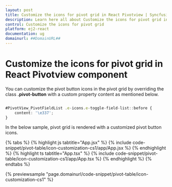 ```yaml
---
layout: post
title: Customize the icons for pivot grid in React Pivotview | Syncfusion
description: Learn here all about Customize the icons for pivot grid in Syncfusion React Pivotview component of Syncfusion Essential JS 2 and more.
control: Customize the icons for pivot grid 
platform: ej2-react
documentation: ug
domainurl: ##DomainURL##
---
```


# Customize the icons for pivot grid in React Pivotview component

You can customize the pivot button icons in the pivot grid by overriding the class **.pivot-button** with a custom property content as mentioned below.

```ts

#PivotView_PivotFieldList .e-icons.e-toggle-field-list::before {
    content: '\e337';
}

```

In the below sample, pivot grid is rendered with a customized pivot button icons.

{% tabs %}
{% highlight js tabtitle="App.jsx" %}
{% include code-snippet/pivot-table/icon-customization-cs1/app/App.jsx %}
{% endhighlight %}
{% highlight ts tabtitle="App.tsx" %}
{% include code-snippet/pivot-table/icon-customization-cs1/app/App.tsx %}
{% endhighlight %}
{% endtabs %}

 {% previewsample "page.domainurl/code-snippet/pivot-table/icon-customization-cs1" %}
